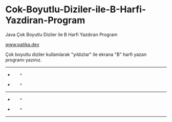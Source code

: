 # Cok-Boyutlu-Diziler-ile-B-Harfi-Yazdiran-Program
Java Çok Boyutlu Diziler ile B Harfi Yazdıran Program

www.patika.dev

Çok boyutlu diziler kullanılarak "yıldızlar" ile ekrana "B" harfi yazan programı yazınız.

 *  *  *  * 
 
 *        * 
 
 *        * 
 
 *  *  *  * 
 
 *        * 
 
 *        * 
 
 *  *  *  * 
